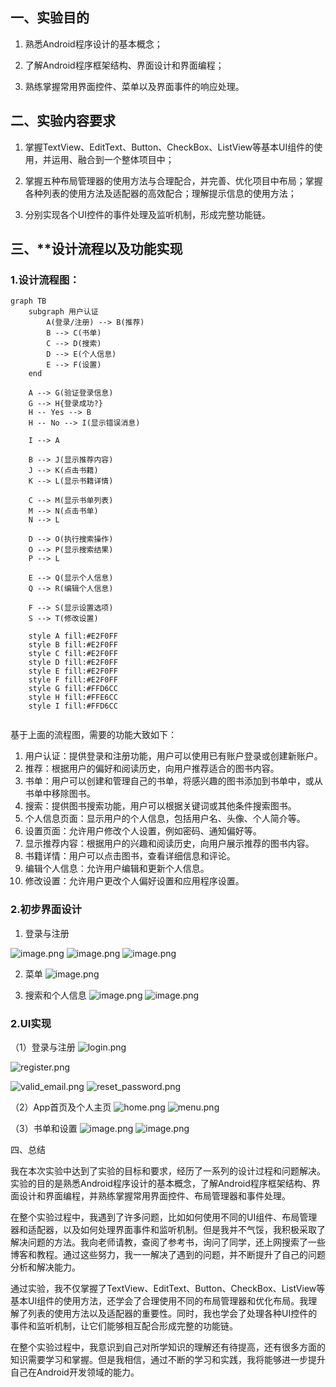 ## 一、实验目的

1. 熟悉Android程序设计的基本概念；

2. 了解Android程序框架结构、界面设计和界面编程；

3. 熟练掌握常用界面控件、菜单以及界面事件的响应处理。

## 二、实验内容要求

1. 掌握TextView、EditText、Button、CheckBox、ListView等基本UI组件的使用，并运用、融合到一个整体项目中；

2. 掌握五种布局管理器的使用方法与合理配合，并完善、优化项目中布局；掌握各种列表的使用方法及适配器的高效配合；理解提示信息的使用方法；

3. 分别实现各个UI控件的事件处理及监听机制，形成完整功能链。

## 三、**设计流程以及功能实现

### 1.设计流程图：
```mermaid
graph TB
    subgraph 用户认证
        A(登录/注册) --> B(推荐)
        B --> C(书单)
        C --> D(搜索)
        D --> E(个人信息)
        E --> F(设置)
    end

    A --> G(验证登录信息)
    G --> H{登录成功?}
    H -- Yes --> B
    H -- No --> I(显示错误消息)

    I --> A

    B --> J(显示推荐内容)
    J --> K(点击书籍)
    K --> L(显示书籍详情)

    C --> M(显示书单列表)
    M --> N(点击书单)
    N --> L

    D --> O(执行搜索操作)
    O --> P(显示搜索结果)
    P --> L

    E --> Q(显示个人信息)
    Q --> R(编辑个人信息)

    F --> S(显示设置选项)
    S --> T(修改设置)

    style A fill:#E2F0FF
    style B fill:#E2F0FF
    style C fill:#E2F0FF
    style D fill:#E2F0FF
    style E fill:#E2F0FF
    style F fill:#E2F0FF
    style G fill:#FFD6CC
    style H fill:#FFE6CC
    style I fill:#FFD6CC


```
基于上面的流程图，需要的功能大致如下：

1. 用户认证：提供登录和注册功能，用户可以使用已有账户登录或创建新账户。
2. 推荐：根据用户的偏好和阅读历史，向用户推荐适合的图书内容。
3. 书单：用户可以创建和管理自己的书单，将感兴趣的图书添加到书单中，或从书单中移除图书。
4. 搜索：提供图书搜索功能，用户可以根据关键词或其他条件搜索图书。
5. 个人信息页面：显示用户的个人信息，包括用户名、头像、个人简介等。
6. 设置页面：允许用户修改个人设置，例如密码、通知偏好等。
7. 显示推荐内容：根据用户的兴趣和阅读历史，向用户展示推荐的图书内容。
8. 书籍详情：用户可以点击图书，查看详细信息和评论。
9. 编辑个人信息：允许用户编辑和更新个人信息。
10. 修改设置：允许用户更改个人偏好设置和应用程序设置。
### 2.初步界面设计
1. 登录与注册

![image.png](https://pan.lmio.xyz/pic/74958dce1c8bec5ee33e75067b9ccc40.png)
![image.png](https://pan.lmio.xyz/pic/18e4285d5df77744bf315c01dfee8bc8.png)
![image.png](https://pan.lmio.xyz/pic/0370545019165ef2dffc855f744cf32e.png)

2. 菜单
 ![image.png](https://pan.lmio.xyz/pic/1709502df4392b93d1566456fc1d3316.png)


3. 搜索和个人信息
   ![image.png](https://pan.lmio.xyz/pic/01dc99c8119769760dbd3e3fe80034e8.png)
![image.png](https://pan.lmio.xyz/pic/c60a308e59feb77fb513bb5611156d43.png)

### 2.UI实现

（1）登录与注册
![login.png](https://pan.lmio.xyz/pic/88b7fd9c6b3221784ec8e617882d07ff.png)

![register.png](https://pan.lmio.xyz/pic/6d7e595dd12dadca337bf17c3caaa2f0.png)

![valid_email.png](https://pan.lmio.xyz/pic/0ea808cfd72f99d34be4cd98f17417b6.png)
![reset_password.png](https://pan.lmio.xyz/pic/0daca997b3c6a2337d9efa69ee3823e6.png)

（2）App首页及个人主页
![home.png](https://pan.lmio.xyz/pic/1ef7a9380db03b93c993b72c7ec7eed1.png)
![menu.png](https://pan.lmio.xyz/pic/f3a4da8470a34cb6142e8e50b26efb80.png)

（3）书单和设置
![image.png](https://pan.lmio.xyz/pic/c65a23a0733c7dc55b4a6853a7b976a7.png)
![image.png](https://pan.lmio.xyz/pic/da3c78d1d7c2f129849e99b935657dda.png)


四、总结

我在本次实验中达到了实验的目标和要求，经历了一系列的设计过程和问题解决。实验的目的是熟悉Android程序设计的基本概念，了解Android程序框架结构、界面设计和界面编程，并熟练掌握常用界面控件、布局管理器和事件处理。

在整个实验过程中，我遇到了许多问题，比如如何使用不同的UI组件、布局管理器和适配器，以及如何处理界面事件和监听机制。但是我并不气馁，我积极采取了解决问题的方法。我向老师请教，查阅了参考书，询问了同学，还上网搜索了一些博客和教程。通过这些努力，我一一解决了遇到的问题，并不断提升了自己的问题分析和解决能力。

通过实验，我不仅掌握了TextView、EditText、Button、CheckBox、ListView等基本UI组件的使用方法，还学会了合理使用不同的布局管理器和优化布局。我理解了列表的使用方法以及适配器的重要性。同时，我也学会了处理各种UI控件的事件和监听机制，让它们能够相互配合形成完整的功能链。

在整个实验过程中，我意识到自己对所学知识的理解还有待提高，还有很多方面的知识需要学习和掌握。但是我相信，通过不断的学习和实践，我将能够进一步提升自己在Android开发领域的能力。